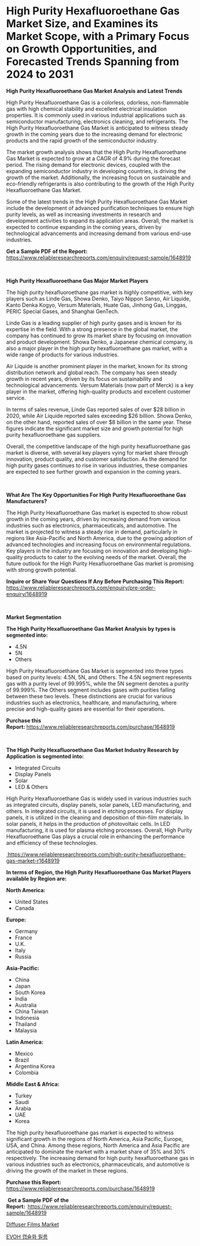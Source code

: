 <p><h1>High Purity Hexafluoroethane Gas Market Size, and Examines its Market Scope, with a Primary Focus on Growth Opportunities, and Forecasted Trends Spanning from 2024 to 2031</h1></p><p><strong>High Purity Hexafluoroethane Gas Market Analysis and Latest Trends</strong></p>
<p><p>High Purity Hexafluoroethane Gas is a colorless, odorless, non-flammable gas with high chemical stability and excellent electrical insulation properties. It is commonly used in various industrial applications such as semiconductor manufacturing, electronics cleaning, and refrigerants. The High Purity Hexafluoroethane Gas Market is anticipated to witness steady growth in the coming years due to the increasing demand for electronic products and the rapid growth of the semiconductor industry. </p><p>The market growth analysis shows that the High Purity Hexafluoroethane Gas Market is expected to grow at a CAGR of 4.9% during the forecast period. The rising demand for electronic devices, coupled with the expanding semiconductor industry in developing countries, is driving the growth of the market. Additionally, the increasing focus on sustainable and eco-friendly refrigerants is also contributing to the growth of the High Purity Hexafluoroethane Gas Market.</p><p>Some of the latest trends in the High Purity Hexafluoroethane Gas Market include the development of advanced purification techniques to ensure high purity levels, as well as increasing investments in research and development activities to expand its application areas. Overall, the market is expected to continue expanding in the coming years, driven by technological advancements and increasing demand from various end-use industries.</p></p>
<p><strong>Get a Sample PDF of the Report:&nbsp;</strong> <a href="https://www.reliableresearchreports.com/enquiry/request-sample/1648919">https://www.reliableresearchreports.com/enquiry/request-sample/1648919</a></p>
<p>&nbsp;</p>
<p><strong>High Purity Hexafluoroethane Gas Major Market Players</strong></p>
<p><p>The high purity hexafluoroethane gas market is highly competitive, with key players such as Linde Gas, Showa Denko, Taiyo Nippon Sanso, Air Liquide, Kanto Denka Kogyo, Versum Materials, Huate Gas, Jinhong Gas, Linggas, PERIC Special Gases, and Shanghai GenTech. </p><p>Linde Gas is a leading supplier of high purity gases and is known for its expertise in the field. With a strong presence in the global market, the company has continued to grow its market share by focusing on innovation and product development. Showa Denko, a Japanese chemical company, is also a major player in the high purity hexafluoroethane gas market, with a wide range of products for various industries.</p><p>Air Liquide is another prominent player in the market, known for its strong distribution network and global reach. The company has seen steady growth in recent years, driven by its focus on sustainability and technological advancements. Versum Materials (now part of Merck) is a key player in the market, offering high-quality products and excellent customer service.</p><p>In terms of sales revenue, Linde Gas reported sales of over $28 billion in 2020, while Air Liquide reported sales exceeding $26 billion. Showa Denko, on the other hand, reported sales of over $8 billion in the same year. These figures indicate the significant market size and growth potential for high purity hexafluoroethane gas suppliers.</p><p>Overall, the competitive landscape of the high purity hexafluoroethane gas market is diverse, with several key players vying for market share through innovation, product quality, and customer satisfaction. As the demand for high purity gases continues to rise in various industries, these companies are expected to see further growth and expansion in the coming years.</p></p>
<p>&nbsp;</p>
<p><strong>What Are The Key Opportunities For High Purity Hexafluoroethane Gas Manufacturers?</strong></p>
<p><p>The High Purity Hexafluoroethane Gas market is expected to show robust growth in the coming years, driven by increasing demand from various industries such as electronics, pharmaceuticals, and automotive. The market is projected to witness a steady rise in demand, particularly in regions like Asia-Pacific and North America, due to the growing adoption of advanced technologies and increasing focus on environmental regulations. Key players in the industry are focusing on innovation and developing high-quality products to cater to the evolving needs of the market. Overall, the future outlook for the High Purity Hexafluoroethane Gas market is promising with strong growth potential.</p></p>
<p><strong>Inquire or Share Your Questions If Any Before Purchasing This Report:</strong> <a href="https://www.reliableresearchreports.com/enquiry/pre-order-enquiry/1648919">https://www.reliableresearchreports.com/enquiry/pre-order-enquiry/1648919</a></p>
<p>&nbsp;</p>
<p><strong>Market Segmentation</strong></p>
<p><strong>The High Purity Hexafluoroethane Gas Market Analysis by types is segmented into:</strong></p>
<p><ul><li>4.5N</li><li>5N</li><li>Others</li></ul></p>
<p><p>High Purity Hexafluoroethane Gas Market is segmented into three types based on purity levels: 4.5N, 5N, and Others. The 4.5N segment represents gas with a purity level of 99.995%, while the 5N segment denotes a purity of 99.999%. The Others segment includes gases with purities falling between these two levels. These distinctions are crucial for various industries such as electronics, healthcare, and manufacturing, where precise and high-quality gases are essential for their operations.</p></p>
<p><strong>Purchase this Report:&nbsp;</strong><a href="https://www.reliableresearchreports.com/purchase/1648919">https://www.reliableresearchreports.com/purchase/1648919</a></p>
<p>&nbsp;</p>
<p><strong>The High Purity Hexafluoroethane Gas Market Industry Research by Application is segmented into:</strong></p>
<p><ul><li>Integrated Circuits</li><li>Display Panels</li><li>Solar</li><li>LED & Others</li></ul></p>
<p><p>High Purity Hexafluoroethane Gas is widely used in various industries such as integrated circuits, display panels, solar panels, LED manufacturing, and others. In integrated circuits, it is used in etching processes. For display panels, it is utilized in the cleaning and deposition of thin-film materials. In solar panels, it helps in the production of photovoltaic cells. In LED manufacturing, it is used for plasma etching processes. Overall, High Purity Hexafluoroethane Gas plays a crucial role in enhancing the performance and efficiency of these technologies.</p></p>
<p><a href="https://www.reliableresearchreports.com/high-purity-hexafluoroethane-gas-market-r1648919">&nbsp;https://www.reliableresearchreports.com/high-purity-hexafluoroethane-gas-market-r1648919</a></p>
<p><strong>In terms of Region, the High Purity Hexafluoroethane Gas Market Players available by Region are:</strong></p>
<p>
    <p> <strong> North America: </strong>
        <ul>
            <li>United States</li>
            <li>Canada</li>
        </ul>
        </p> 
    <p> <strong> Europe: </strong>
        <ul>
            <li>Germany</li>
            <li>France</li>
            <li>U.K.</li>
            <li>Italy</li>
            <li>Russia</li>
        </ul>
        </p> 
    <p> <strong> Asia-Pacific: </strong>
        <ul>
            <li>China</li>
            <li>Japan</li>
            <li>South Korea</li>
            <li>India</li>
            <li>Australia</li>
            <li>China Taiwan</li>
            <li>Indonesia</li>
            <li>Thailand</li>
            <li>Malaysia</li>
        </ul>
        </p> 
    <p> <strong> Latin America: </strong>
        <ul>
            <li>Mexico</li>
            <li>Brazil</li>
            <li>Argentina Korea</li>
            <li>Colombia</li>
        </ul>
        </p> 
    <p> <strong> Middle East & Africa: </strong>
        <ul>
            <li>Turkey</li>
            <li>Saudi</li>
            <li>Arabia</li>
            <li>UAE</li>
            <li>Korea</li>
        </ul>
    </p>
    </p>
<p><p>The high purity hexafluoroethane gas market is expected to witness significant growth in the regions of North America, Asia Pacific, Europe, USA, and China. Among these regions, North America and Asia Pacific are anticipated to dominate the market with a market share of 35% and 30% respectively. The increasing demand for high purity hexafluoroethane gas in various industries such as electronics, pharmaceuticals, and automotive is driving the growth of the market in these regions.</p></p>
<p><strong>Purchase this Report: </strong><a href="https://www.reliableresearchreports.com/purchase/1648919">https://www.reliableresearchreports.com/purchase/1648919</a></p>
<p>&nbsp;<strong>Get a Sample PDF of the Report:&nbsp;&nbsp;</strong><a href="https://www.reliableresearchreports.com/enquiry/request-sample/1648919">https://www.reliableresearchreports.com/enquiry/request-sample/1648919</a></p>
<p><strong></strong></p>
<p><p><a href="https://view.publitas.com/reportprime-1/insights-into-the-diffuser-films-market-size-which-is-expanding-with-a-14-6-cagr-from-2024-2031/">Diffuser Films Market</a></p><p><a href="https://github.com/lzuwsfreyoq70/Market-Research-Report-List-2/blob/main/1729111103858.md">EVOH 캡슐화 필름</a></p></p>